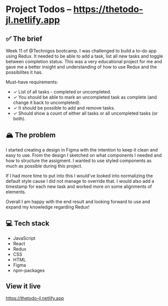 # Project Todos – https://thetodo-jl.netlify.app

## ✅ The brief
Week 11 of @Technigos bootcamp. I was challenged to build a to-do app using Redux.
It needed to be able to add a task, list all new tasks and toggle between completion status.
This was a very educational project for me and gave me a better insight and understanding of how to use Redux and the possibilites it has.

Must-have requirements:
- ✓ List of all tasks - completed or uncompleted.
- ✓ You should be able to mark an uncompleted task as complete (and change it back to uncompleted).
- ✓ It should be possible to add and remove tasks.
- ✓ Should show a count of either all tasks or all uncompleted tasks (or both).

## 🏔️ The problem

I started creating a design in Figma with the intention to keep it clean and easy to use. From the design I sketched on what components I needed and how to structure the assigment.  I wanted to use styled components as much as possible during this project.

If I had more time to put into this I would've looked into normalizing the default style cause I did not manage to override that. I would also add a timestamp for each new task and worked more on some alignments of elements.

Overall I am happy with the end result and looking forward to use and expand my knowledge regarding Redux! 

## 💻 Tech stack
- JavaScript 
- React
- Redux
- CSS
- HTML
- Figma
- npm-packages

## View it live

https://thetodo-jl.netlify.app
